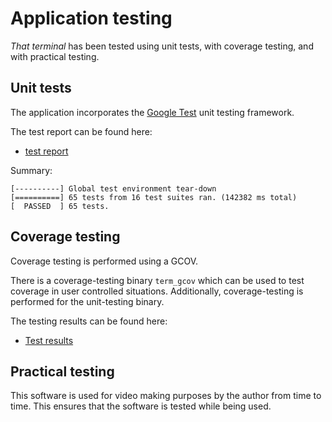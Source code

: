 # Application testing

*That terminal* has been tested using unit tests, with coverage testing, and with practical testing.

## Unit tests

The application incorporates the [Google Test](https://github.com/google/googletest) unit testing framework.

The test report can be found here:
* [test report](test-report.txt)

Summary:

    [----------] Global test environment tear-down
    [==========] 65 tests from 16 test suites ran. (142382 ms total)
    [  PASSED  ] 65 tests.

## Coverage testing

Coverage testing is performed using a GCOV.

There is a coverage-testing binary `term_gcov` which can be used to test
coverage in user controlled situations.
Additionally, coverage-testing is performed for the unit-testing binary.

The testing results can be found here:
* [Test results](https://bisqwit.github.io/that_terminal/cov/index.html)

## Practical testing

This software is used for video making purposes by the author from time to time.
This ensures that the software is tested while being used.
